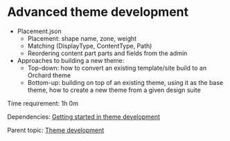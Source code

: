 # Advanced theme development



- Placement.json
	- Placement: shape name, zone, weight
	- Matching (DisplayType, ContentType, Path)
	- Reordering content part parts and fields from the admin
- Approaches to building a new theme:
	- Top-down: how to convert an existing template/site build to an Orchard theme
	- Bottom-up: building on top of an existing theme, using it as the base theme, how to create a new theme from a given design suite

Time requirement: 1h 0m

Dependencies: [Getting started in theme development](GettingStartedInThemeDevelopment)

Parent topic: [Theme development](./)